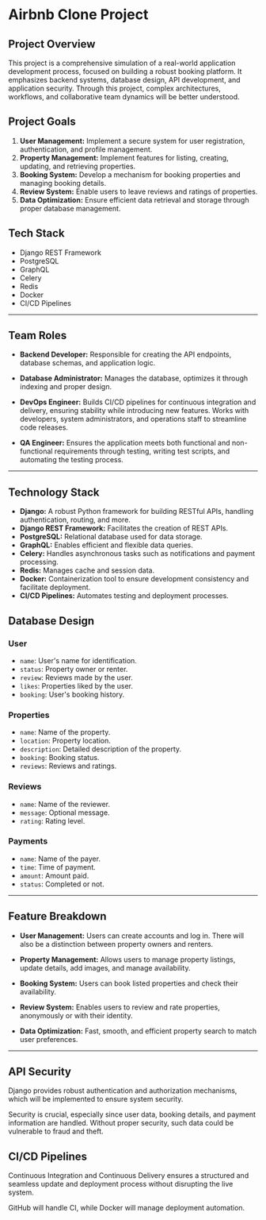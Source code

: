 # Airbnb Clone Project

## Project Overview

This project is a comprehensive simulation of a real-world application development process, focused on building a robust booking platform. It emphasizes backend systems, database design, API development, and application security. Through this project, complex architectures, workflows, and collaborative team dynamics will be better understood.

## Project Goals

1. **User Management:** Implement a secure system for user registration, authentication, and profile management.
2. **Property Management:** Implement features for listing, creating, updating, and retrieving properties.
3. **Booking System:** Develop a mechanism for booking properties and managing booking details.
4. **Review System:** Enable users to leave reviews and ratings of properties.
5. **Data Optimization:** Ensure efficient data retrieval and storage through proper database management.

## Tech Stack

* Django REST Framework
* PostgreSQL
* GraphQL
* Celery
* Redis
* Docker
* CI/CD Pipelines

---

## Team Roles

* **Backend Developer:** Responsible for creating the API endpoints, database schemas, and application logic.

* **Database Administrator:** Manages the database, optimizes it through indexing and proper design.

* **DevOps Engineer:** Builds CI/CD pipelines for continuous integration and delivery, ensuring stability while introducing new features. Works with developers, system administrators, and operations staff to streamline code releases.

* **QA Engineer:** Ensures the application meets both functional and non-functional requirements through testing, writing test scripts, and automating the testing process.

---

## Technology Stack

* **Django:** A robust Python framework for building RESTful APIs, handling authentication, routing, and more.
* **Django REST Framework:** Facilitates the creation of REST APIs.
* **PostgreSQL:** Relational database used for data storage.
* **GraphQL:** Enables efficient and flexible data queries.
* **Celery:** Handles asynchronous tasks such as notifications and payment processing.
* **Redis:** Manages cache and session data.
* **Docker:** Containerization tool to ensure development consistency and facilitate deployment.
* **CI/CD Pipelines:** Automates testing and deployment processes.

## Database Design

### User

* `name`: User's name for identification.
* `status`: Property owner or renter.
* `review`: Reviews made by the user.
* `likes`: Properties liked by the user.
* `booking`: User's booking history.

### Properties

* `name`: Name of the property.
* `location`: Property location.
* `description`: Detailed description of the property.
* `booking`: Booking status.
* `reviews`: Reviews and ratings.

### Reviews

* `name`: Name of the reviewer.
* `message`: Optional message.
* `rating`: Rating level.

### Payments

* `name`: Name of the payer.
* `time`: Time of payment.
* `amount`: Amount paid.
* `status`: Completed or not.

---

## Feature Breakdown

* **User Management:** Users can create accounts and log in. There will also be a distinction between property owners and renters.

* **Property Management:** Allows users to manage property listings, update details, add images, and manage availability.

* **Booking System:** Users can book listed properties and check their availability.

* **Review System:** Enables users to review and rate properties, anonymously or with their identity.

* **Data Optimization:** Fast, smooth, and efficient property search to match user preferences.

---

## API Security

Django provides robust authentication and authorization mechanisms, which will be implemented to ensure system security.

Security is crucial, especially since user data, booking details, and payment information are handled. Without proper security, such data could be vulnerable to fraud and theft.

## CI/CD Pipelines

Continuous Integration and Continuous Delivery ensures a structured and seamless update and deployment process without disrupting the live system.

GitHub will handle CI, while Docker will manage deployment automation.
